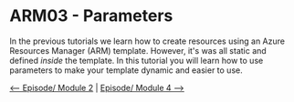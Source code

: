 # ARM03 - Parameters

In the previous tutorials we learn how to create resources using an Azure Resources Manager (ARM) template. However, it's was all static and defined *inside* the template.  In this tutorial you will learn how to use parameters to make your template dynamic and easier to use.




[<-- Episode/ Module 2](../ARM02/README.md) | [Episode/ Module 4 -->](../ARM04/README.md)